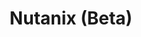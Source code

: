---
title: 'Nutanix (Beta)'
slug: nutanix
excerpt: 'Découvrez comment utiliser votre cluster Nutanix'
sections: 'Premiers pas, Réseau et sécurité, Utilisation avancée'
order: 04
hidden: true
---